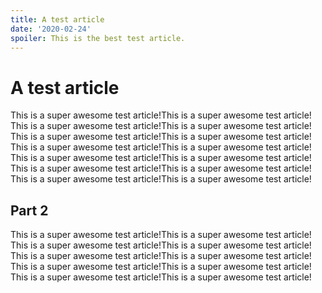```yaml
---
title: A test article
date: '2020-02-24'
spoiler: This is the best test article.
---
```


# A test article

This is a super awesome test article!This is a super awesome test article!
This is a super awesome test article!This is a super awesome test article!
This is a super awesome test article!This is a super awesome test article!
This is a super awesome test article!This is a super awesome test article!
This is a super awesome test article!This is a super awesome test article!
This is a super awesome test article!This is a super awesome test article!
This is a super awesome test article!This is a super awesome test article!

## Part 2

This is a super awesome test article!This is a super awesome test article!
This is a super awesome test article!This is a super awesome test article!
This is a super awesome test article!This is a super awesome test article!
This is a super awesome test article!This is a super awesome test article!
This is a super awesome test article!This is a super awesome test article!

